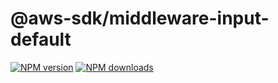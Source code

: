 # @aws-sdk/middleware-input-default

[![NPM version](https://img.shields.io/npm/v/@aws-sdk/middleware-input-default.svg)](https://www.npmjs.com/package/@aws-sdk/middleware-input-default)
[![NPM downloads](https://img.shields.io/npm/dm/@aws-sdk/middleware-input-default.svg)](https://www.npmjs.com/package/@aws-sdk/middleware-input-default)
